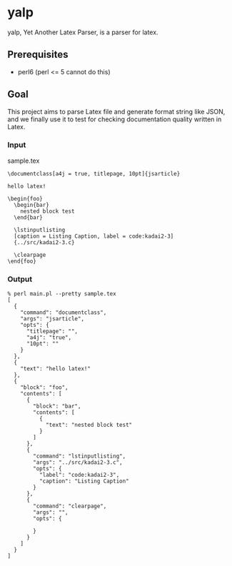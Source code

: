 
# yalp

yalp, Yet Another Latex Parser, is a parser for latex.


## Prerequisites

  - perl6 (perl <= 5 cannot do this)


## Goal

This project aims to parse Latex file and generate format string like JSON,
and we finally use it to test for checking documentation quality written in Latex.

### Input

sample.tex

~~~
\documentclass[a4j = true, titlepage, 10pt]{jsarticle}

hello latex!

\begin{foo}
  \begin{bar}
    nested block test
  \end{bar}

  \lstinputlisting
  [caption = Listing Caption, label = code:kadai2-3]
  {../src/kadai2-3.c}

  \clearpage
\end{foo}
~~~

### Output

~~~
% perl main.pl --pretty sample.tex
[
  {
    "command": "documentclass",
    "args": "jsarticle",
    "opts": {
      "titlepage": "",
      "a4j": "true",
      "10pt": ""
    }
  },
  {
    "text": "hello latex!"
  },
  {
    "block": "foo",
    "contents": [
      {
        "block": "bar",
        "contents": [
          {
            "text": "nested block test"
          }
        ]
      },
      {
        "command": "lstinputlisting",
        "args": "../src/kadai2-3.c",
        "opts": {
          "label": "code:kadai2-3",
          "caption": "Listing Caption"
        }
      },
      {
        "command": "clearpage",
        "args": "",
        "opts": {

        }
      }
    ]
  }
]
~~~
